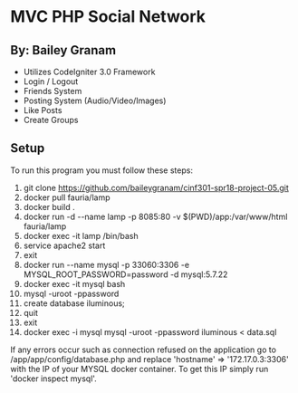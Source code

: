 # MVC PHP Social Network
## By: Bailey Granam
- Utilizes CodeIgniter 3.0 Framework
- Login / Logout
- Friends System
- Posting System (Audio/Video/Images)
- Like Posts
- Create Groups

## Setup

To run this program you must follow these steps:
1. git clone https://github.com/baileygranam/cinf301-spr18-project-05.git
1. docker pull fauria/lamp
1. docker build . 
1. docker run -d --name lamp -p 8085:80 -v $(PWD)/app:/var/www/html fauria/lamp
1. docker exec -it lamp /bin/bash
1. service apache2 start
1. exit
1. docker run --name mysql -p 33060:3306 -e MYSQL_ROOT_PASSWORD=password -d mysql:5.7.22
1. docker exec -it mysql bash
1. mysql -uroot -ppassword
1. create database iluminous;
1. quit
1. exit
1. docker exec -i mysql mysql -uroot -ppassword iluminous < data.sql

If any errors occur such as connection refused on the application go to /app/app/config/database.php and replace
'hostname' => '172.17.0.3:3306' with the IP of your MYSQL docker container. To get this IP simply run 'docker inspect mysql'.
